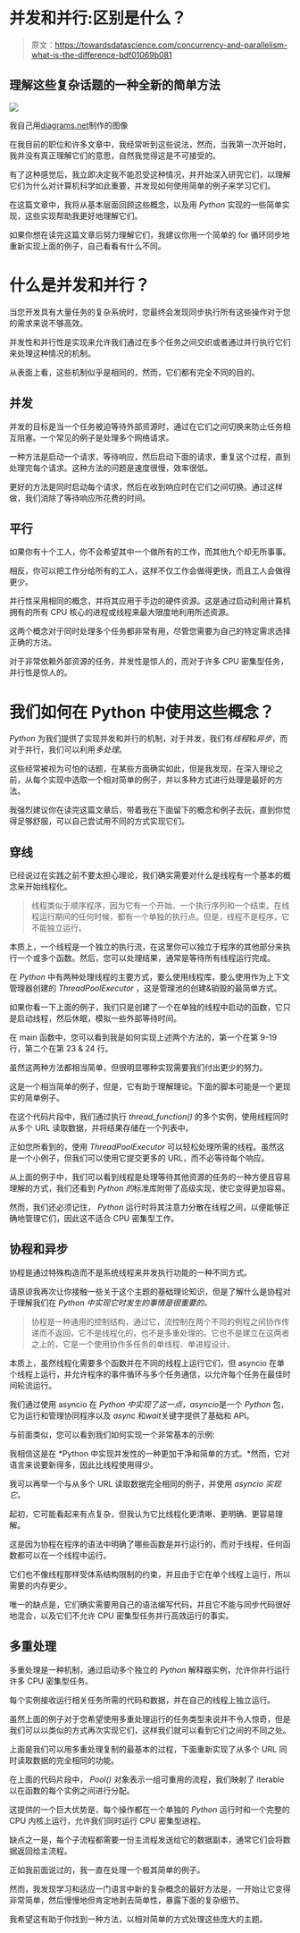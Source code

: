 # 并发和并行:区别是什么？

> 原文：<https://towardsdatascience.com/concurrency-and-parallelism-what-is-the-difference-bdf01069b081>

## 理解这些复杂话题的一种全新的简单方法

![](img/d8d77f0b5bc9376cbf8fc534861a085c.png)

我自己用[diagrams.net](https://app.diagrams.net/)制作的图像

在我目前的职位和许多文章中，我经常听到这些说法，然而，当我第一次开始时，我并没有真正理解它们的意思，自然我觉得这是不可接受的。

有了这种感觉后，我立即决定我不能忍受这种情况，并开始深入研究它们，以理解它们为什么对计算机科学如此重要，并发现如何使用简单的例子来学习它们。

在这篇文章中，我将从基本层面回顾这些概念，以及用 *Python* 实现的一些简单实现，这些实现帮助我更好地理解它们。

如果你想在读完这篇文章后努力理解它们，我建议你用一个简单的 for 循环同步地重新实现上面的例子，自己看看有什么不同。

# 什么是并发和并行？

当您开发具有大量任务的复杂系统时，您最终会发现同步执行所有这些操作对于您的需求来说不够高效。

并发性和并行性是实现来允许我们通过在多个任务之间交织或者通过并行执行它们来处理这种情况的机制。

从表面上看，这些机制似乎是相同的，然而，它们都有完全不同的目的。

## 并发

并发的目标是当一个任务被迫等待外部资源时，通过在它们之间切换来防止任务相互阻塞。一个常见的例子是处理多个网络请求。

一种方法是启动一个请求，等待响应，然后启动下面的请求，重复这个过程，直到处理完每个请求。这种方法的问题是速度很慢，效率很低。

更好的方法是同时启动每个请求，然后在收到响应时在它们之间切换。通过这样做，我们消除了等待响应所花费的时间。

## 平行

如果你有十个工人，你不会希望其中一个做所有的工作，而其他九个却无所事事。

相反，你可以把工作分给所有的工人，这样不仅工作会做得更快，而且工人会做得更少。

并行性采用相同的概念，并将其应用于手边的硬件资源。这是通过启动利用计算机拥有的所有 CPU 核心的进程或线程来最大限度地利用所述资源。

这两个概念对于同时处理多个任务都非常有用，尽管您需要为自己的特定需求选择正确的方法。

对于非常依赖外部资源的任务，并发性是惊人的，而对于许多 CPU 密集型任务，并行性是惊人的。

# 我们如何在 Python 中使用这些概念？

*Python* 为我们提供了实现并发和并行的机制，对于并发，我们有*线程*和*异步*，而对于并行，我们可以利用*多处理*。

这些经常被视为可怕的话题，在某些方面确实如此，但是我发现，在深入理论之前，从每个实现中选取一个相对简单的例子，并以多种方式进行处理是最好的方法。

我强烈建议你在读完这篇文章后，带着我在下面留下的概念和例子去玩，直到你觉得足够舒服，可以自己尝试用不同的方式实现它们。

## 穿线

已经说过在实践之前不要太担心理论，我们确实需要对什么是线程有一个基本的概念来开始线程化。

> 线程类似于顺序程序，因为它有一个开始、一个执行序列和一个结束。在线程运行期间的任何时候，都有一个单独的执行点。但是，线程不是程序，它不能独立运行。

本质上，一个线程是一个独立的执行流，在这里你可以独立于程序的其他部分来执行一个或多个函数。然后，您可以处理结果，通常是等待所有线程运行完成。

在 *Python* 中有两种处理线程的主要方式，要么使用线程库，要么使用作为上下文管理器创建的 *ThreadPoolExecutor* ，这是管理池的创建&销毁的最简单方式。

如果你看一下上面的例子，我们只是创建了一个在单独的线程中启动的函数，它只是启动线程，然后休眠，模拟一些外部等待时间。

在 main 函数中，您可以看到我是如何实现上述两个方法的，第一个在第 9-19 行，第二个在第 23 & 24 行。

虽然这两种方法都相当简单，但很明显哪种实现需要我们付出更少的努力。

这是一个相当简单的例子，但是，它有助于理解理论。下面的脚本可能是一个更现实的简单例子。

在这个代码片段中，我们通过执行 *thread_function()* 的多个实例，使用线程同时从多个 URL 读取数据，并将结果存储在一个列表中。

正如您所看到的，使用 *ThreadPoolExecutor* 可以轻松处理所需的线程。虽然这是一个小例子，但我们可以使用它提交更多的 URL，而不必等待每个响应。

从上面的例子中，我们可以看到线程是处理等待其他资源的任务的一种方便且容易理解的方式，我们还看到 *Python 的*标准库附带了高级实现，使它变得更加容易。

然而，我们还必须记住， *Python* 运行时将其注意力分散在线程之间，以便能够正确地管理它们，因此这不适合 CPU 密集型工作。

## 协程和异步

协程是通过特殊构造而不是系统线程来并发执行功能的一种不同方式。

请原谅我再次让你接触一些关于这个主题的基础理论知识，但是了解什么是协程对于理解我们在 *Python 中实现它时发生的事情是很重要的。*

> 协程是一种通用的控制结构，通过它，流控制在两个不同的例程之间协作传递而不返回，它不是线程化的，也不是多重处理的。它也不是建立在这两者之上的，它是一个使用协作多任务的单线程、单进程设计。

本质上，虽然线程化需要多个函数并在不同的线程上运行它们，但 asyncio 在单个线程上运行，并允许程序的事件循环与多个任务通信，以允许每个任务在最佳时间轮流运行。

我们通过使用 asyncio 在 *Python 中实现了这一点，asyncio*是一个 *Python* 包，它为运行和管理协同程序以及 *async* 和*wait*关键字提供了基础和 API。

与前面类似，您可以看到我们如何实现一个非常基本的示例:

我相信这是在 *Python 中实现并发性的一种更加干净和简单的方式。*然而，它对语言来说要新得多，因此比线程使用得少。

我可以再举一个与从多个 URL 读取数据完全相同的例子，并使用 *asyncio 实现它。*

起初，它可能看起来有点复杂，但我认为它比线程化更清晰、更明确、更容易理解。

这是因为协程在程序的语法中明确了哪些函数是并行运行的，而对于线程，任何函数都可以在一个线程中运行。

它们也不像线程那样受体系结构限制的约束，并且由于它在单个线程上运行，所以需要的内存更少。

唯一的缺点是，它们确实需要用自己的语法编写代码，并且它不能与同步代码很好地混合，以及它们不允许 CPU 密集型任务并行高效运行的事实。

## 多重处理

多重处理是一种机制，通过启动多个独立的 *Python* 解释器实例，允许你并行运行许多 CPU 密集型任务。

每个实例接收运行相关任务所需的代码和数据，并在自己的线程上独立运行。

虽然上面的例子对于您希望使用多重处理运行的任务类型来说并不令人惊奇，但是我们可以以类似的方式再次实现它们，这样我们就可以看到它们之间的不同之处。

上面是我们可以用多重处理复制的最基本的过程，下面重新实现了从多个 URL 同时读取数据的完全相同的功能。

在上面的代码片段中， *Pool()* 对象表示一组可重用的流程，我们映射了 iterable 以在函数的每个实例之间进行分配。

这提供的一个巨大优势是，每个操作都在一个单独的 *Python* 运行时和一个完整的 CPU 内核上运行，允许我们同时运行 CPU 密集型进程。

缺点之一是，每个子流程都需要一份主流程发送给它的数据副本，通常它们会将数据返回给主流程。

正如我前面说过的，我一直在处理一个极其简单的例子。

然而，我发现学习和适应一门语言中新的复杂概念的最好方法是，一开始让它变得非常简单，然后慢慢地但肯定地剥去简单性，暴露下面的复杂细节。

我希望这有助于你找到一种方法，以相对简单的方式处理这些庞大的主题。